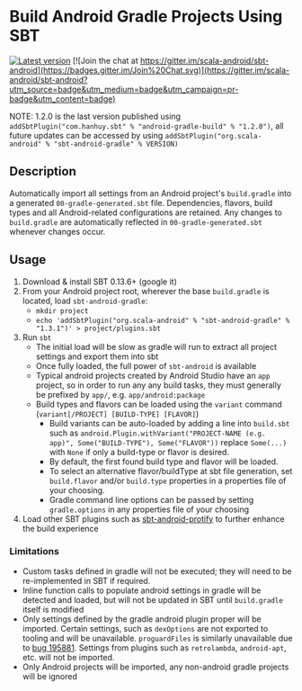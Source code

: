 # Build Android Gradle Projects Using SBT #

[![Latest version](https://img.shields.io/bintray/v/pfn/sbt-plugins/sbt-android-gradle.svg?maxAge=2592000)](https://bintray.com/pfn/sbt-plugins/sbt-android-gradle)
[![Join the chat at https://gitter.im/scala-android/sbt-android](https://badges.gitter.im/Join%20Chat.svg)](https://gitter.im/scala-android/sbt-android?utm_source=badge&utm_medium=badge&utm_campaign=pr-badge&utm_content=badge)

NOTE: 1.2.0 is the last version published using
`addSbtPlugin("com.hanhuy.sbt" % "android-gradle-build" % "1.2.0")`,
all future updates can be accessed by using
`addSbtPlugin("org.scala-android" % "sbt-android-gradle" % VERSION)`

## Description ##

Automatically import all settings from an Android project's `build.gradle` into
a generated `00-gradle-generated.sbt` file. Dependencies, flavors, build
types and all Android-related configurations are retained. Any changes to
`build.gradle` are automatically reflected in `00-gradle-generated.sbt`
whenever changes occur.

## Usage ##

1. Download & install SBT 0.13.6+ (google it)
2. From your Android project root, wherever the base `build.gradle` is located,
   load `sbt-android-gradle`:
   * `mkdir project`
   * `echo 'addSbtPlugin("org.scala-android" % "sbt-android-gradle" % "1.3.1")' > project/plugins.sbt`
3. Run `sbt`
   * The initial load will be slow as gradle will run to extract all
     project settings and export them into sbt
   * Once fully loaded, the full power of `sbt-android` is available
   * Typical android projects created by Android Studio have an `app` project,
     so in order to run any any build tasks, they must generally be prefixed by
     `app/`, e.g. `app/android:package`
   * Build types and flavors can be loaded using the `variant` command
     (`variant[/PROJECT] [BUILD-TYPE] [FLAVOR]`)  
     * Build variants can be auto-loaded by adding a line into `build.sbt` such
       as `android.Plugin.withVariant("PROJECT-NAME (e.g. app)", Some("BUILD-TYPE"), Some("FLAVOR"))`
       replace `Some(...)` with `None` if only a build-type or flavor is desired.
     * By default, the first found build type and flavor will be loaded.
     * To select an alternative flavor/buildType at sbt file generation,
       set `build.flavor` and/or `build.type` properties in a properties file
       of your choosing.
     * Gradle command line options can be passed by setting `gradle.options` in
       any properties file of your choosing
4. Load other SBT plugins such as [sbt-android-protify](https://github.com/scala-android/sbt-android-protify) to
   further enhance the build experience


### Limitations ###

* Custom tasks defined in gradle will not be executed; they will need to be
  re-implemented in SBT if required.
* Inline function calls to populate android settings in gradle will be detected
  and loaded, but will not be updated in SBT until `build.gradle` itself is
  modified
* Only settings defined by the gradle android plugin proper will be imported.
  Certain settings, such as `dexOptions` are not exported to tooling and will
  be unavailable. `proguardFiles` is similarly unavailable due to
  [bug 195881](https://code.google.com/p/android/issues/detail?id=195881).
  Settings from plugins such as `retrolambda`, `android-apt`, etc. will not be
  imported.
* Only Android projects will be imported, any non-android gradle projects will
  be ignored
